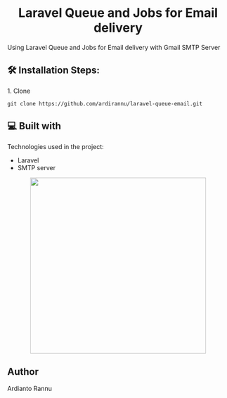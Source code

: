 <h1 align="center" id="title">Laravel Queue and Jobs for Email delivery</h1>

<p id="description">Using Laravel Queue and Jobs for Email delivery with Gmail SMTP Server</p>

<h2>🛠️ Installation Steps:</h2>

<p>1. Clone</p>

```
git clone https://github.com/ardirannu/laravel-queue-email.git
```

  
  
<h2>💻 Built with</h2>

Technologies used in the project:

*   Laravel
*   SMTP server


<p align="center"><a href="https://laravel.com" target="_blank"><img src="https://raw.githubusercontent.com/laravel/art/master/logo-lockup/5%20SVG/2%20CMYK/1%20Full%20Color/laravel-logolockup-cmyk-red.svg" width="400"></a></p>


## Author

Ardianto Rannu
